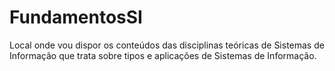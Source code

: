 # FundamentosSI

Local onde vou dispor os conteúdos das disciplinas teóricas de Sistemas de Informação que trata sobre tipos e aplicações de Sistemas de Informação.
